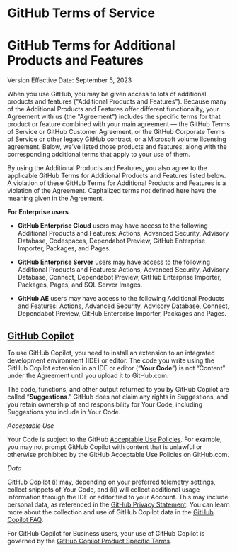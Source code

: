 GitHub Terms of Service
=======================

GitHub Terms for Additional Products and Features
=================================================

Version Effective Date: September 5, 2023

When you use GitHub, you may be given access to lots of additional products and features ("Additional Products and Features"). Because many of the Additional Products and Features offer different functionality, your Agreement with us (the "Agreement") includes the specific terms for that product or feature combined with your main agreement — the GitHub Terms of Service or GitHub Customer Agreement, or the GitHub Corporate Terms of Service or other legacy GitHub contract, or a Microsoft volume licensing agreement. Below, we've listed those products and features, along with the corresponding additional terms that apply to your use of them.

By using the Additional Products and Features, you also agree to the applicable GitHub Terms for Additional Products and Features listed below. A violation of these GitHub Terms for Additional Products and Features is a violation of the Agreement. Capitalized terms not defined here have the meaning given in the Agreement.

**For Enterprise users**

* **GitHub Enterprise Cloud** users may have access to the following Additional Products and Features: Actions, Advanced Security, Advisory Database, Codespaces, Dependabot Preview, GitHub Enterprise Importer, Packages, and Pages.
    
* **GitHub Enterprise Server** users may have access to the following Additional Products and Features: Actions, Advanced Security, Advisory Database, Connect, Dependabot Preview, GitHub Enterprise Importer, Packages, Pages, and SQL Server Images.
    
* **GitHub AE** users may have access to the following Additional Products and Features: Actions, Advanced Security, Advisory Database, Connect, Dependabot Preview, GitHub Enterprise Importer, Packages and Pages.
    

[GitHub Copilot](#github-copilot)
---------------------------------

To use GitHub Copilot, you need to install an extension to an integrated development environment (IDE) or editor. The code you write using the GitHub Copilot extension in an IDE or editor (“**Your Code**”) is not “Content” under the Agreement until you upload it to GitHub.com.

The code, functions, and other output returned to you by GitHub Copilot are called “**Suggestions**.” GitHub does not claim any rights in Suggestions, and you retain ownership of and responsibility for Your Code, including Suggestions you include in Your Code.

_Acceptable Use_

Your Code is subject to the GitHub [Acceptable Use Policies](https://docs.github.com/en/site-policy/acceptable-use-policies/github-acceptable-use-policies). For example, you may not prompt GitHub Copilot with content that is unlawful or otherwise prohibited by the GitHub Acceptable Use Policies on GitHub.com.

_Data_

GitHub Copilot (i) may, depending on your preferred telemetry settings, collect snippets of Your Code, and (ii) will collect additional usage information through the IDE or editor tied to your Account. This may include personal data, as referenced in the [GitHub Privacy Statement](https://docs.github.com/en/site-policy/privacy-policies/github-privacy-statement). You can learn more about the collection and use of GitHub Copilot data in the [GitHub Copilot FAQ](https://github.com/features/copilot#faq-privacy-copilot-for-individuals).

For GitHub Copilot for Business users, your use of GitHub Copilot is governed by the [GitHub Copilot Product Specific Terms](https://github.com/customer-terms/github-copilot-product-specific-terms).